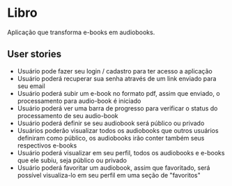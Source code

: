 # Libro
 Aplicação que transforma e-books em audiobooks.


## User stories
- Usuário pode fazer seu login / cadastro para ter acesso a aplicação
- Usuário poderá recuperar sua senha através de um link enviado para seu email
- Usuário poderá subir um e-book no formato pdf, assim que enviado, o processamento para audio-book é iniciado
- Usuário poderá ver uma barra de progresso para verificar o status do processamento de seu audio-book
- Usuário poderá definir se seu audiobook será público ou privado
- Usuários poderão visualizar todos os audiobooks que outros usuários definiram como público, os audiobooks irão conter também seus respectivos e-books
- Usuário poderá visualizar em seu perfil, todos os audiobooks e e-books que ele subiu, seja público ou privado
- Usuário poderá favoritar um audiobook, assim que favoritado, será possível visualiza-lo em seu perfil em uma seção de "favoritos"